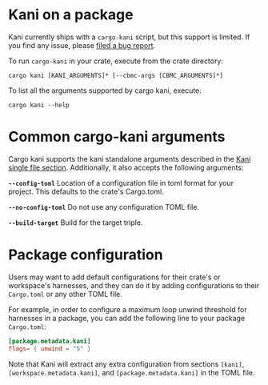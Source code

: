 # Kani on a package

Kani currently ships with a `cargo-kani` script, but this support is limited. If you find any issue, please [filed a bug report](https://github.com/model-checking/rmc/issues/new?assignees=&labels=bug&template=bug_report.md).

To run `cargo-kani` in your crate, execute from the crate directory:

```
cargo kani [KANI_ARGUMENTS]* [--cbmc-args [CBMC_ARGUMENTS]*]
```

To list all the arguments supported by cargo kani, execute:

```
cargo kani --help
```

# Common cargo-kani arguments

Cargo kani supports the kani standalone arguments described in the [Kani single file section](./kani-single-file.md). Additionally, it also accepts the following arguments:

**`--config-toml`** Location of a configuration file in toml format for your project. This defaults to the crate's Cargo.toml.

**`--no-config-toml`** Do not use any configuration TOML file.

**`--build-target`** Build for the target triple.

# Package configuration

Users may want to add default configurations for their crate's or workspace's harnesses, and they can do it by adding configurations to their `Cargo.toml` or any other TOML file.

For example, in order to configure a maximum loop unwind threshold for harnesses in a package, you can add the following line to your package `Cargo.toml`:
```toml
[package.metadata.kani]
flags= { unwind = "5" }
```

Note that Kani will extract any extra configuration from sections `[kani]`, `[workspace.metadata.kani]`, and `[package.metadata.kani]` in the TOML file.
